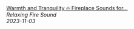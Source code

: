 <!--2024-01-14 01:04:00-->
<div class="yb">
  <a class="nodecor" href="/posts.html?relaks/warmth_and_tranquility_fireplace_sounds_for_deep_relaxation">
    <img class="preview" data-videoid="J9PVZEG0Cgo" src="https://i.ytimg.com/vi/J9PVZEG0Cgo/hqdefault.jpg" align="middle" alt="">
  </a>
  <div class="inlbl text">
    <a class="nodecor" href="/posts.html?relaks/warmth_and_tranquility_fireplace_sounds_for_deep_relaxation">Warmth and Tranquility 🔥 Fireplace Sounds for...</a><br>
    <i class="smaller2">Relaxing Fire Sound</i><br>
    <i class="smaller3">2023-11-03</i>
  </div>
</div>
